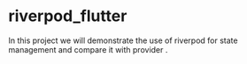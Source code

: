 # riverpod_flutter

In this project we will demonstrate the use of riverpod for state management and compare it with provider .
